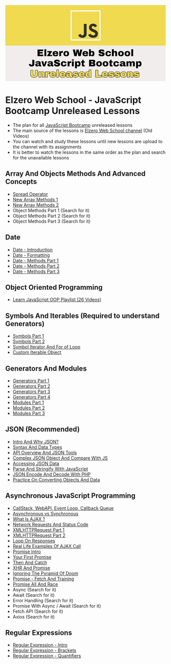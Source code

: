 ![JavaScript Bootcamp Unreleased Lessons](./JavaScript-Bootcamp-Unreleased-Lessons.jpg)

# Elzero Web School - JavaScript Bootcamp Unreleased Lessons

- The plan for all [JavaScript Bootcamp](https://github.com/ElzeroWebSchool/JavaScript_Bootcamp) unreleased lessons
- The main source of the lessons is [Elzero Web School channel](https://www.youtube.com/c/ElzeroInfo) (Old Videos)
- You can watch and study these lessons until new lessons are upload to the channel with its assignments
- It is better to watch the lessons in the same order as the plan and search for the unavailable lessons

## Array And Objects Methods And Advanced Concepts

- [Spread Operator](https://www.youtube.com/watch?v=G5DoUC3pPa0)
- [New Array Methods 1](https://www.youtube.com/watch?v=HZLBy8JjAjk)
- [New Array Methods 2](https://www.youtube.com/watch?v=5IjwYU92Hnc)
- Object Methods Part 1 (Search for it)
- Object Methods Part 2 (Search for it)
- Object Methods Part 3 (Search for it)

## Date

- [Date - Introduction](https://www.youtube.com/watch?v=d2Ht2VErMUM)
- [Date - Formatting](https://www.youtube.com/watch?v=X-8D-R44FVY)
- [Date - Methods Part 1](https://www.youtube.com/watch?v=RD-UOqZSI50)
- [Date - Methods Part 2](https://www.youtube.com/watch?v=D2oQJXDMnS0)
- [Date - Methods Part 3](https://www.youtube.com/watch?v=oyaaLXEojxg)

## Object Oriented Programming

- [Learn JavaScript OOP Playlist (26 Videos)](https://www.youtube.com/playlist?list=PLDoPjvoNmBAzLyvrWPwMw6bbBlTwPxgLF)

## Symbols And Iterables (Required to understand Generators)

- [Symbols Part 1](https://www.youtube.com/watch?v=9GnvEv8NuDM)
- [Symbols Part 2](https://www.youtube.com/watch?v=6we4yfwKs2w)
- [Symbol Iterator And For of Loop](https://www.youtube.com/watch?v=JW2_9b6w494)
- [Custom Iterable Object](https://www.youtube.com/watch?v=GrgmnODN_Nc)

## Generators And Modules

- [Generators Part 1](https://www.youtube.com/watch?v=vS1rhGoRcCQ)
- [Generators Part 2](https://www.youtube.com/watch?v=IvTSle8lDKw)
- [Generators Part 3](https://www.youtube.com/watch?v=96yAeYvAhec)
- [Generators Part 4](https://www.youtube.com/watch?v=ZPcasGEOXH0)
- [Modules Part 1](https://www.youtube.com/watch?v=WEBDSlhX_Wo)
- [Modules Part 2](https://www.youtube.com/watch?v=0WLa_FWoZpc)
- [Modules Part 3](https://www.youtube.com/watch?v=yEg-Z6dzkwQ)

## JSON (Recommended)

- [Intro And Why JSON?](https://www.youtube.com/watch?v=CLpmD7hxiBs)
- [Syntax And Data Types](https://www.youtube.com/watch?v=UgqTbbAn_-c)
- [API Overview And JSON Tools](https://www.youtube.com/watch?v=XCaDp94OCHw)
- [Complex JSON Object And Compare With JS](https://www.youtube.com/watch?v=bcok_QP9TuY)
- [Accessing JSON Data](https://www.youtube.com/watch?v=BsPSfqCjh3Y)
- [Parse And Stringify With JavaScript](https://www.youtube.com/watch?v=D_-jeFIhHsc)
- [JSON Encode And Decode With PHP](https://www.youtube.com/watch?v=CmMtNi5xNzY)
- [Practice On Converting Objects And Data](https://www.youtube.com/watch?v=2WXtFtTSafs)

## Asynchronous JavaScript Programming

- [CallStack, WebAPI, Event Loop, Callback Queue](https://www.youtube.com/watch?v=uaphx2xjDKc)
- [Asynchronous vs Synchronous](https://www.youtube.com/watch?v=cJIH3qPR_B8)
- [What Is AJAX ?](https://www.youtube.com/watch?v=6tLeMfOxIyA)
- [Network Requests And Status Code](https://www.youtube.com/watch?v=pUDKGqRJwxU)
- [XMLHTTPRequest Part 1](https://www.youtube.com/watch?v=MaE4Yossouw)
- [XMLHTTPRequest Part 2](https://www.youtube.com/watch?v=zmGcdngmQzU)
- [Loop On Responses](https://www.youtube.com/watch?v=9U_-zrNXG28)
- [Real Life Examples Of AJAX Call](https://www.youtube.com/watch?v=ZsSXDE3R3Ps)
- [Promise Intro](https://www.youtube.com/watch?v=XFMxDnQ561E)
- [Your First Promise](https://www.youtube.com/watch?v=9achN8McQfI)
- [Then And Catch](https://www.youtube.com/watch?v=WB-TmhB6zyU)
- [XHR And Promise](https://www.youtube.com/watch?v=W7ze0GfRbXs)
- [Ignoring The Pyramid Of Doom](https://www.youtube.com/watch?v=gXPA14KDJag)
- [Promise - Fetch And Training](https://www.youtube.com/watch?v=qALCndz0z0g)
- [Promise All And Race](https://www.youtube.com/watch?v=W_GUVg_VPhQ)
- Async (Search for it)
- Await (Search for it)
- Error Handling (Search for it)
- Promise With Async / Await (Search for it)
- Fetch API (Search for it)
- Axios (Search for it)

## Regular Expressions

- [Regular Expression - Intro](https://www.youtube.com/watch?v=WJGGkeuQPvo)
- [Regular Expression - Brackets](https://www.youtube.com/watch?v=b46tXAPFayY)
- [Regular Expression - Quantifiers](https://www.youtube.com/watch?v=X2HUJelL12U)
